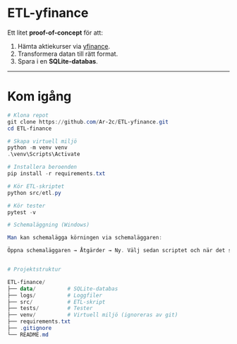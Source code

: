 # ETL-yfinance

Ett litet **proof-of-concept** för att:
1. Hämta aktiekurser via [yfinance](https://pypi.org/project/yfinance/).
2. Transformera datan till rätt format.
3. Spara i en **SQLite-databas**.

---

# Kom igång

```powershell
# Klona repot
git clone https://github.com/Ar-2c/ETL-yfinance.git
cd ETL-finance

# Skapa virtuell miljö
python -m venv venv
.\venv\Scripts\Activate

# Installera beroenden
pip install -r requirements.txt

# Kör ETL-skriptet
python src/etl.py

# Kör tester
pytest -v

# Schemaläggning (Windows)

Man kan schemalägga körningen via schemaläggaren:

Öppna schemaläggaren → Åtgärder → Ny. Välj sedan scriptet och när det ska köras    


# Projektstruktur

ETL-finance/
├── data/          # SQLite-databas
├── logs/          # Loggfiler
├── src/           # ETL-skript
├── tests/         # Tester
├── venv/          # Virtuell miljö (ignoreras av git)
├── requirements.txt
├── .gitignore
└── README.md